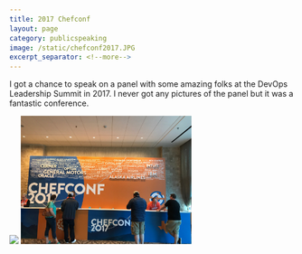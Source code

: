 ```yaml
---
title: 2017 Chefconf
layout: page
category: publicspeaking
image: /static/chefconf2017.JPG
excerpt_separator: <!--more-->
---
```

I got a chance to speak on a panel with some amazing folks at the DevOps Leadership Summit in 2017.
I never got any pictures of the panel but it was a fantastic conference.
<!--more-->
<img src="https://events.chef.io/wp-content/uploads/2017/01/chefconf-large-1283x500.jpg" width="50%">

<img src="/static/chefconf2017.JPG" width="60%">
